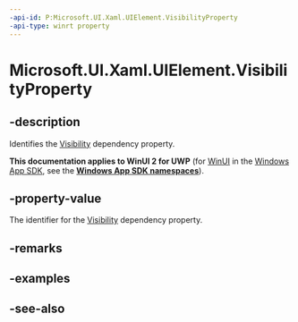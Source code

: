 ```yaml
---
-api-id: P:Microsoft.UI.Xaml.UIElement.VisibilityProperty
-api-type: winrt property
---
```


<!-- Property syntax
public Windows.UI.Xaml.DependencyProperty VisibilityProperty { get; }
-->

# Microsoft.UI.Xaml.UIElement.VisibilityProperty

## -description
Identifies the [Visibility](uielement_visibility.md) dependency property.

**This documentation applies to WinUI 2 for UWP** (for [WinUI](/windows/apps/winui/winui3/) in the [Windows App SDK](/windows/apps/windows-app-sdk/), see the **[Windows App SDK namespaces](/windows/windows-app-sdk/api/winrt/)**).

## -property-value
The identifier for the [Visibility](uielement_visibility.md) dependency property.

## -remarks

## -examples

## -see-also
